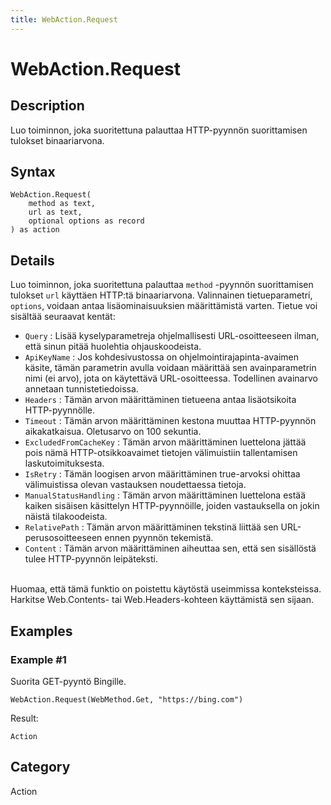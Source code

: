 ```yaml
---
title: WebAction.Request
---
```


# WebAction.Request


## Description

Luo toiminnon, joka suoritettuna palauttaa HTTP-pyynnön suorittamisen tulokset binaariarvona.


## Syntax

```powerquery
WebAction.Request(
    method as text,
    url as text,
    optional options as record
) as action
```


## Details

Luo toiminnon, joka suoritettuna palauttaa <code>method</code> -pyynnön suorittamisen tulokset <code>url</code> käyttäen HTTP:tä binaariarvona.    Valinnainen tietueparametri, <code>options</code>, voidaan antaa lisäominaisuuksien määrittämistä varten. Tietue voi sisältää seuraavat kentät:    <ul><li><code>Query</code> : Lis&#228;&#228; kyselyparametreja ohjelmallisesti URL-osoitteeseen ilman, ett&#228; sinun pit&#228;&#228; huolehtia ohjauskoodeista.</li><li><code>ApiKeyName</code> : Jos kohdesivustossa on ohjelmointirajapinta-avaimen k&#228;site, t&#228;m&#228;n parametrin avulla voidaan m&#228;&#228;ritt&#228;&#228; sen avainparametrin nimi (ei arvo), jota on k&#228;ytett&#228;v&#228; URL-osoitteessa. Todellinen avainarvo annetaan tunnistetiedoissa.</li><li><code>Headers</code> : T&#228;m&#228;n arvon m&#228;&#228;ritt&#228;minen tietueena antaa lis&#228;otsikoita HTTP-pyynn&#246;lle.</li><li><code>Timeout</code> : T&#228;m&#228;n arvon m&#228;&#228;ritt&#228;minen kestona muuttaa HTTP-pyynn&#246;n aikakatkaisua. Oletusarvo on 100 sekuntia.</li><li><code>ExcludedFromCacheKey</code> : T&#228;m&#228;n arvon m&#228;&#228;ritt&#228;minen luettelona j&#228;tt&#228;&#228; pois n&#228;m&#228; HTTP-otsikkoavaimet tietojen v&#228;limuistiin tallentamisen laskutoimituksesta.</li><li><code>IsRetry</code> : T&#228;m&#228;n loogisen arvon m&#228;&#228;ritt&#228;minen true-arvoksi ohittaa v&#228;limuistissa olevan vastauksen noudettaessa tietoja.</li><li><code>ManualStatusHandling</code> : T&#228;m&#228;n arvon m&#228;&#228;ritt&#228;minen luettelona est&#228;&#228; kaiken sis&#228;isen k&#228;sittelyn HTTP-pyynn&#246;ille, joiden vastauksella on jokin n&#228;ist&#228; tilakoodeista.</li><li><code>RelativePath</code> : T&#228;m&#228;n arvon m&#228;&#228;ritt&#228;minen tekstin&#228; liitt&#228;&#228; sen URL-perusosoitteeseen ennen pyynn&#246;n tekemist&#228;.</li><li><code>Content</code> : T&#228;m&#228;n arvon m&#228;&#228;ritt&#228;minen aiheuttaa sen, ett&#228; sen sis&#228;ll&#246;st&#228; tulee HTTP-pyynn&#246;n leip&#228;teksti.</li></ul>    <br />    Huomaa, että tämä funktio on poistettu käytöstä useimmissa konteksteissa. Harkitse Web.Contents- tai Web.Headers-kohteen käyttämistä sen sijaan.


## Examples

### Example #1 
Suorita GET-pyyntö Bingille.
```powerquery
WebAction.Request(WebMethod.Get, "https://bing.com")
```

Result: 
```powerquery
Action
```




## Category
Action
